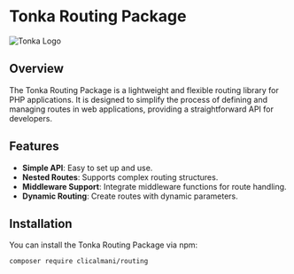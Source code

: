# Tonka Routing Package

![Tonka Logo](https://example.com/logo.png)

## Overview

The Tonka Routing Package is a lightweight and flexible routing library for PHP applications. It is designed to simplify the process of defining and managing routes in web applications, providing a straightforward API for developers.

## Features

- **Simple API**: Easy to set up and use.
- **Nested Routes**: Supports complex routing structures.
- **Middleware Support**: Integrate middleware functions for route handling.
- **Dynamic Routing**: Create routes with dynamic parameters.

## Installation

You can install the Tonka Routing Package via npm:

```bash
composer require clicalmani/routing
```